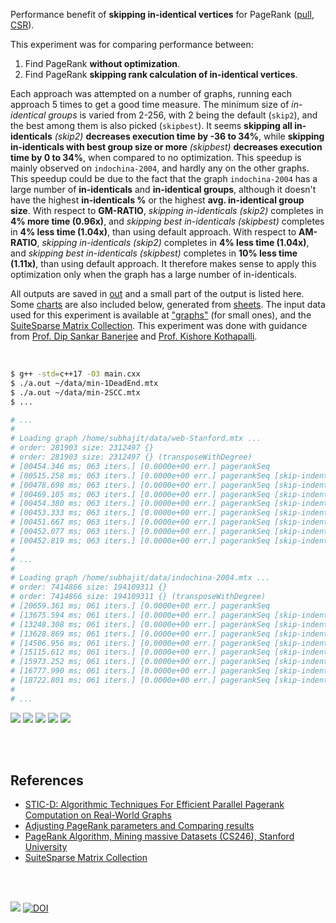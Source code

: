 Performance benefit of **skipping in-identical vertices** for PageRank ([pull], [CSR]).

This experiment was for comparing performance between:
1. Find PageRank **without optimization**.
2. Find PageRank **skipping rank calculation of in-identical vertices**.

Each approach was attempted on a number of graphs, running each approach 5 times
to get a good time measure. The minimum size of *in-identical groups* is varied
from 2-256, with 2 being the default (`skip2`), and the best among them is also
picked (`skipbest`). It seems **skipping all in-identicals** *(skip2)*
**decreases execution time by -36 to 34%**, while **skipping in-identicals with
best group size or more** *(skipbest)* **decreases execution time by 0 to 34%**,
when compared to no optimization. This speedup is mainly observed on
`indochina-2004`, and hardly any on the other graphs. This speedup could be due
to the fact that the graph `indochina-2004` has a large number of
**in-identicals** and **in-identical groups**, although it doesn't have the
highest **in-identicals %** or the highest **avg. in-identical group size**.
With respect to **GM-RATIO**, *skipping in-identicals (skip2)* completes in **4%
more time (0.96x)**, and *skipping best in-identicals (skipbest)* completes in
**4% less time (1.04x)**, than using default approach. With respect to
**AM-RATIO**, *skipping in-identicals (skip2)* completes in **4% less time
(1.04x)**, and *skipping best in-identicals (skipbest)* completes in **10% less
time (1.11x)**, than using default approach. It therefore makes sense to apply
this optimization only when the graph has a large number of in-identicals.

All outputs are saved in [out](out/) and a small part of the output is listed
here. Some [charts] are also included below, generated from [sheets]. The input
data used for this experiment is available at ["graphs"] (for small ones), and
the [SuiteSparse Matrix Collection]. This experiment was done with guidance
from [Prof. Dip Sankar Banerjee] and [Prof. Kishore Kothapalli].

<br>

```bash
$ g++ -std=c++17 -O3 main.cxx
$ ./a.out ~/data/min-1DeadEnd.mtx
$ ./a.out ~/data/min-2SCC.mtx
$ ...

# ...
#
# Loading graph /home/subhajit/data/web-Stanford.mtx ...
# order: 281903 size: 2312497 {}
# order: 281903 size: 2312497 {} (transposeWithDegree)
# [00454.346 ms; 063 iters.] [0.0000e+00 err.] pagerankSeq
# [00515.258 ms; 063 iters.] [0.0000e+00 err.] pagerankSeq [skip-indenticals=002; inidenticals=00100411; inidentical-groups=00013685]
# [00478.698 ms; 063 iters.] [0.0000e+00 err.] pagerankSeq [skip-indenticals=004; inidenticals=00081602; inidentical-groups=00005358]
# [00469.105 ms; 063 iters.] [0.0000e+00 err.] pagerankSeq [skip-indenticals=008; inidenticals=00068989; inidentical-groups=00002814]
# [00454.380 ms; 063 iters.] [0.0000e+00 err.] pagerankSeq [skip-indenticals=016; inidenticals=00042289; inidentical-groups=00000621]
# [00453.333 ms; 063 iters.] [0.0000e+00 err.] pagerankSeq [skip-indenticals=032; inidenticals=00033030; inidentical-groups=00000210]
# [00451.667 ms; 063 iters.] [0.0000e+00 err.] pagerankSeq [skip-indenticals=064; inidenticals=00026535; inidentical-groups=00000066]
# [00452.077 ms; 063 iters.] [0.0000e+00 err.] pagerankSeq [skip-indenticals=128; inidenticals=00022136; inidentical-groups=00000013]
# [00452.819 ms; 063 iters.] [0.0000e+00 err.] pagerankSeq [skip-indenticals=256; inidenticals=00020315; inidentical-groups=00000001]
#
# ...
#
# Loading graph /home/subhajit/data/indochina-2004.mtx ...
# order: 7414866 size: 194109311 {}
# order: 7414866 size: 194109311 {} (transposeWithDegree)
# [20659.361 ms; 061 iters.] [0.0000e+00 err.] pagerankSeq
# [13675.594 ms; 061 iters.] [0.0000e+00 err.] pagerankSeq [skip-indenticals=002; inidenticals=03812478; inidentical-groups=00536411]
# [13248.308 ms; 061 iters.] [0.0000e+00 err.] pagerankSeq [skip-indenticals=004; inidenticals=03158460; inidentical-groups=00248667]
# [13628.869 ms; 061 iters.] [0.0000e+00 err.] pagerankSeq [skip-indenticals=008; inidenticals=02526184; inidentical-groups=00125764]
# [14506.956 ms; 061 iters.] [0.0000e+00 err.] pagerankSeq [skip-indenticals=016; inidenticals=01740972; inidentical-groups=00050013]
# [15115.612 ms; 061 iters.] [0.0000e+00 err.] pagerankSeq [skip-indenticals=032; inidenticals=00902774; inidentical-groups=00012522]
# [15973.252 ms; 061 iters.] [0.0000e+00 err.] pagerankSeq [skip-indenticals=064; inidenticals=00520148; inidentical-groups=00003583]
# [16777.990 ms; 061 iters.] [0.0000e+00 err.] pagerankSeq [skip-indenticals=128; inidenticals=00298452; inidentical-groups=00001067]
# [18722.801 ms; 061 iters.] [0.0000e+00 err.] pagerankSeq [skip-indenticals=256; inidenticals=00174415; inidentical-groups=00000341]
#
# ...
```

[![](https://i.imgur.com/6FHGlfe.png)][sheetp]
[![](https://i.imgur.com/Ti2UxC6.png)][sheetp]
[![](https://i.imgur.com/gpegImP.png)][sheetp]
[![](https://i.imgur.com/4ECJNtM.png)][sheetp]
[![](https://i.imgur.com/SBgCMEF.png)][sheetp]

<br>
<br>


## References

- [STIC-D: Algorithmic Techniques For Efficient Parallel Pagerank Computation on Real-World Graphs](https://gist.github.com/wolfram77/bb09968cc0e592583c4b180243697d5a)
- [Adjusting PageRank parameters and Comparing results](https://arxiv.org/abs/2108.02997)
- [PageRank Algorithm, Mining massive Datasets (CS246), Stanford University](https://www.youtube.com/watch?v=ke9g8hB0MEo)
- [SuiteSparse Matrix Collection]

<br>
<br>

[![](https://i.imgur.com/Z7oiZSS.jpg)](https://www.youtube.com/watch?v=rKv_l1RnSqs)
[![DOI](https://zenodo.org/badge/380669270.svg)](https://zenodo.org/badge/latestdoi/380669270)

[Prof. Dip Sankar Banerjee]: https://sites.google.com/site/dipsankarban/
[Prof. Kishore Kothapalli]: https://www.iiit.ac.in/people/faculty/kkishore/
[SuiteSparse Matrix Collection]: https://sparse.tamu.edu
["graphs"]: https://github.com/puzzlef/graphs
[pull]: https://github.com/puzzlef/pagerank-push-vs-pull
[CSR]: https://github.com/puzzlef/pagerank-class-vs-csr
[charts]: https://photos.app.goo.gl/8xjqrsB6jqFAxGWF7
[sheets]: https://docs.google.com/spreadsheets/d/1FyOjUSpAlpZdx1Pf0DzzS2gzkv9aU8HJtLsW8XkITrs/edit?usp=sharing
[sheetp]: https://docs.google.com/spreadsheets/d/e/2PACX-1vQd9LVv2chGd7pY6LtQXRcZL-HKKj3HvN6Z-VUulKmuxSFuSyWzwi_sawnNka0FLpff5SZaw98L4tTW/pubhtml

